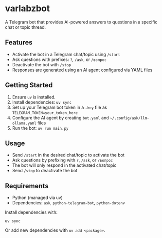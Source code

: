 # varlabzbot

A Telegram bot that provides AI-powered answers to questions in a specific chat or topic thread.

## Features

- Activate the bot in a Telegram chat/topic using `/start`
- Ask questions with prefixes: `?`, `/ask`, or `/вопрос`
- Deactivate the bot with `/stop`
- Responses are generated using an AI agent configured via YAML files

## Getting Started

1. Ensure `uv` is installed.
2. Install dependencies: `uv sync`
3. Set up your Telegram bot token in a `.key` file as `TELEGRAM_TOKEN=your_token_here`
4. Configure the AI agent by creating `bot.yaml` and `~/.config/ask/llm-ollama.yaml` files
5. Run the bot: `uv run main.py`

## Usage

- Send `/start` in the desired chat/topic to activate the bot
- Ask questions by prefixing with `?`, `/ask`, or `/вопрос`
- The bot will only respond in the activated chat/topic
- Send `/stop` to deactivate the bot

## Requirements

- Python (managed via uv)
- Dependencies: `ask`, `python-telegram-bot`, `python-dotenv`

Install dependencies with:
```
uv sync
```

Or add new dependencies with `uv add <package>`.
